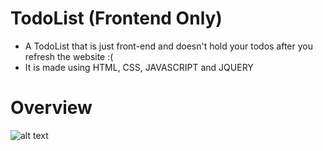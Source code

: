 # TodoList (Frontend Only)
- A TodoList that is just front-end and doesn't hold your todos after you refresh the website :(
- It is made using HTML, CSS, JAVASCRIPT and JQUERY
# Overview
![alt text](https://drop.dropbox.com/s/yulop2t39tlyhat/todo.PNG?dl=0)
